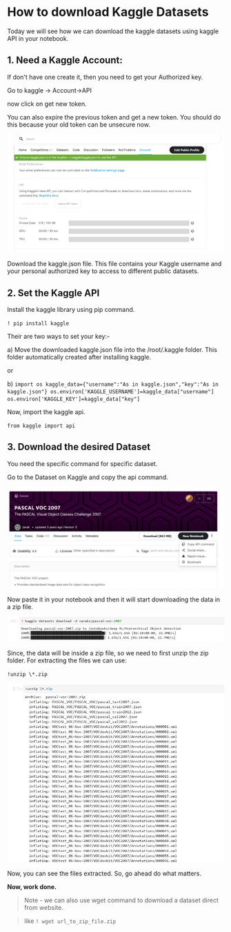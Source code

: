 # How to download Kaggle Datasets

Today we will see how we can download the kaggle datasets using kaggle API in your notebook.

## 1. Need a Kaggle Account:

If don't have one create it, then you need to get your Authorized key.

Go to kaggle -> Account->API

now  click on get new token.

You can also expire the previous token and get a new token. You should do this because your old token can be unsecure now. 

![kaggle api token](/images/Kaggle/Kaggle_api_token.png)

Download the kaggle.json file.
This file contains your Kaggle username and your personal authorized key to access to different public datasets.

## 2. Set the Kaggle API

Install the kaggle library using pip command.

`! pip install kaggle`

Their are two ways to set your key:-

a) Move the downloaded kaggle.json file into the /root/.kaggle folder.
This folder automatically created after installing kaggle. 

or 

b) `import os
kaggle_data={"username":"As in kaggle.json","key":"As in kaggle.json"}
os.environ['KAGGLE_USERNAME']=kaggle_data["username"]
os.environ['KAGGLE_KEY']=kaggle_data["key"]`

Now, import the kaggle api.

`from kaggle import api`

## 3. Download the desired Dataset

You need the specific command for specific dataset.

Go to the Dataset on Kaggle and copy the api command.


![copy api command](/images/Kaggle/kaggle_api_command.png)

Now paste it in your notebook and then it will start downloading the data in a zip file.

![download the dataset](/images/Kaggle/kaggle_api_dataset_download.png)

Since, the data will be inside a zip file, so we need to first unzip the zip folder. 
For extracting the files we can use:

`!unzip \*.zip`

![Unzip the files](/images/zip_Unzip_file.png)

Now, you can see the files extracted. So, go ahead do what matters.

**Now, work done.**

>Note - we can also use wget command to download a dataset direct from website.

>like `! wget url_to_zip_file.zip`
